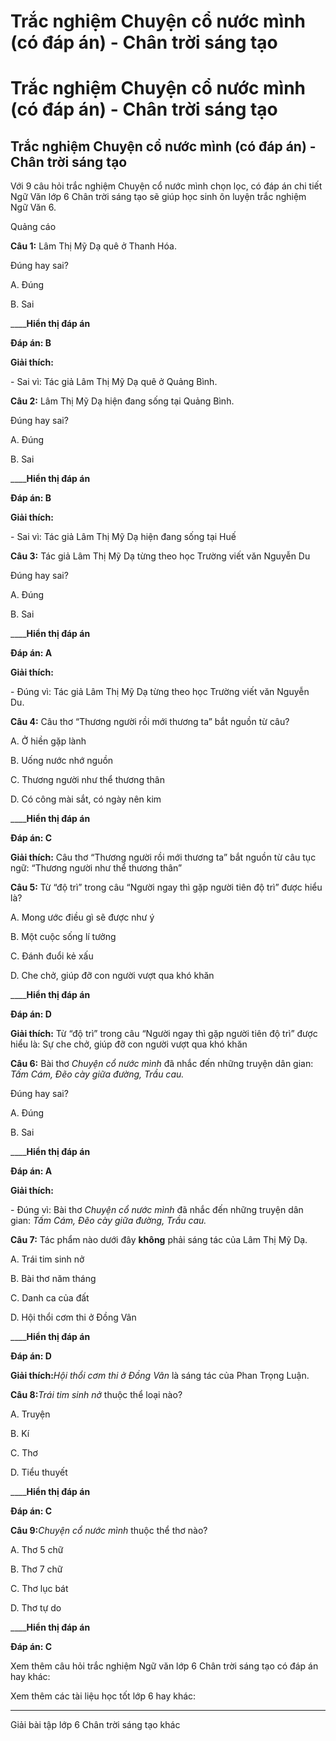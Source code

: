 # Trắc nghiệm Chuyện cổ nước mình (có đáp án) - Chân trời sáng tạo

# Trắc nghiệm Chuyện cổ nước mình (có đáp án) - Chân trời sáng tạo

## Trắc nghiệm Chuyện cổ nước mình (có đáp án) - Chân trời sáng tạo

Với 9 câu hỏi trắc nghiệm Chuyện cổ nước mình chọn lọc, có đáp án chi tiết Ngữ Văn lớp 6 Chân trời sáng tạo sẽ giúp học sinh ôn luyện trắc nghiệm Ngữ Văn 6.

Quảng cáo

**Câu 1:** Lâm Thị Mỹ Dạ quê ở Thanh Hóa.

Đúng hay sai?

A. Đúng

B. Sai

____**Hiển thị đáp án**

**Đáp án: B**

**Giải thích:**

\- Sai vì: Tác giả Lâm Thị Mỹ Dạ quê ở Quảng Bình.

**Câu 2:** Lâm Thị Mỹ Dạ hiện đang sống tại Quảng Bình.

Đúng hay sai?

A. Đúng

B. Sai

____**Hiển thị đáp án**

**Đáp án: B**

**Giải thích:**

\- Sai vì: Tác giả Lâm Thị Mỹ Dạ hiện đang sống tại Huế

**Câu 3:** Tác giả Lâm Thị Mỹ Dạ từng theo học Trường viết văn Nguyễn Du

Đúng hay sai?

A. Đúng

B. Sai

____**Hiển thị đáp án**

**Đáp án: A**

**Giải thích:**

\- Đúng vì: Tác giả Lâm Thị Mỹ Dạ từng theo học Trường viết văn Nguyễn Du.

**Câu 4:** Câu thơ “Thương người rồi mới thương ta” bắt nguồn từ câu?

A. Ở hiền gặp lành

B. Uống nước nhớ nguồn

C. Thương người như thể thương thân

D. Có công mài sắt, có ngày nên kim

____**Hiển thị đáp án**

**Đáp án: C**

**Giải thích:** Câu thơ “Thương người rồi mới thương ta” bắt nguồn từ câu tục ngữ: “Thương người như thể thương thân”

**Câu 5:** Từ “độ trì” trong câu “Người ngay thì gặp người tiên độ trì” được hiểu là?

A. Mong ước điều gì sẽ được như ý

B. Một cuộc sống lí tưởng

C. Đánh đuổi kẻ xấu

D. Che chở, giúp đỡ con người vượt qua khó khăn

____**Hiển thị đáp án**

**Đáp án: D**

**Giải thích:** Từ “độ trì” trong câu “Người ngay thì gặp người tiên độ trì” được hiểu là: Sự che chở, giúp đỡ con người vượt qua khó khăn

**Câu 6:** Bài thơ _Chuyện cổ nước mình_ đã nhắc đến những truyện dân gian: _Tấm Cám, Đẽo cày giữa đường, Trầu cau._

Đúng hay sai?

A. Đúng

B. Sai

____**Hiển thị đáp án**

**Đáp án: A**

**Giải thích:**

\- Đúng vì: Bài thơ _Chuyện cổ nước mình_ đã nhắc đến những truyện dân gian: _Tấm Cám, Đẽo cày giữa đường, Trầu cau._

**Câu 7:** Tác phẩm nào dưới đây **không** phải sáng tác của Lâm Thị Mỹ Dạ.

A. Trái tim sinh nở

B. Bài thơ năm tháng

C. Danh ca của đất

D. Hội thổi cơm thi ở Đồng Vân

____**Hiển thị đáp án**

**Đáp án: D**

**Giải thích:**_Hội thổi cơm thi ở Đồng Vân_ là sáng tác của Phan Trọng Luận.

**Câu 8:**_Trái tim sinh nở_ thuộc thể loại nào?

A. Truyện

B. Kí

C. Thơ

D. Tiểu thuyết

____**Hiển thị đáp án**

**Đáp án: C**

**Câu 9:**_Chuyện cổ nước mình_ thuộc thể thơ nào?

A. Thơ 5 chữ

B. Thơ 7 chữ

C. Thơ lục bát

D. Thơ tự do

____**Hiển thị đáp án**

**Đáp án: C**

Xem thêm câu hỏi trắc nghiệm Ngữ văn lớp 6 Chân trời sáng tạo có đáp án hay khác:

Xem thêm các tài liệu học tốt lớp 6 hay khác:

* * *

Giải bài tập lớp 6 Chân trời sáng tạo khác
